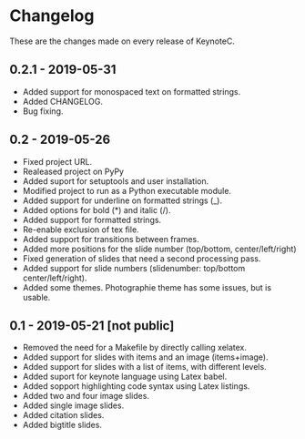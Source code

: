 # Changelog

These are the changes made on every release of KeynoteC.

## 0.2.1 - 2019-05-31

- Added support for monospaced text on formatted strings.
- Added CHANGELOG.
- Bug fixing.

## 0.2 - 2019-05-26

 - Fixed project URL.
 - Realeased project on PyPy
 - Added suport for setuptools and user installation.
 - Modified project to run as a Python executable module.
 - Added support for underline on formatted strings (\_).
 - Added options for bold (\*) and italic (/).
 - Added support for formatted strings.
 - Re-enable exclusion of tex file.
 - Added support for transitions between frames.
 - Added more positions for the slide number (top/bottom, center/left/right)
 - Fixed generation of slides that need a second processing pass.
 - Added support for slide numbers (slidenumber: top/bottom center/left/right).
 - Added some themes. Photographie theme has some issues, but is usable.

## 0.1 - 2019-05-21 [not public]

 - Removed the need for a Makefile by directly calling xelatex.
 - Added support for slides with items and an image (items+image).
 - Added support for slides with a list of items, with different levels.
 - Added suport for keynote language using Latex babel.
 - Added sopport highlighting code syntax using Latex listings.
 - Added two and four image slides.
 - Added single image slides.
 - Added citation slides.
 - Added bigtitle slides.
